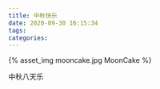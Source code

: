 ```yaml
---
title: 中秋快乐
date: 2020-09-30 16:15:34
tags:
categories:
---
```

{% asset_img mooncake.jpg MoonCake %}

中秋八天乐